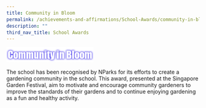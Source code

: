 ```yaml
---
title: Community in Bloom
permalink: /achievements-and-affirmations/School-Awards/community-in-bloom/
description: ""
third_nav_title: School Awards
---
```

<img src="/images/Community%20in%20Bloom.png" 
     style="width:45%">


The school has been recognised by NParks for its efforts to create a gardening community in the school. This award, presented at the Singapore Garden Festival, aim to motivate and encourage community gardeners to improve the standards of their gardens and to continue enjoying gardening as a fun and healthy activity.